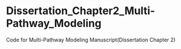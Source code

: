 # Dissertation_Chapter2_Multi-Pathway_Modeling
Code for Multi-Pathway Modeling Manuscript(Dissertation Chapter 2)
